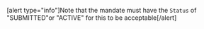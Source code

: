 [alert type="info"]Note that the mandate must have the `Status` of "SUBMITTED"or "ACTIVE" for this to be acceptable[/alert]
